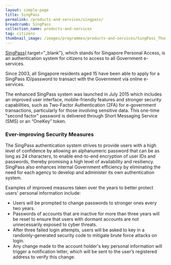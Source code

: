 ```yaml
---
layout: simple-page
title: SingPass
permalink: /products-and-services/singpass/
breadcrumb: SingPass
collection_name: products-and-services
tag: citizens
thumbnail_image: /images/programmes/products-and-services/SingPass_Thumbnail.jpg
---
```


[SingPass](https://www.singpass.gov.sg/spauth/login/loginpage?URL=%2F&TAM_OP=login){:target="_blank"}, which stands for Singapore Personal Access, is an authentication system for citizens to access to all Government e-services. 

Since 2003, all Singapore residents aged 15 have been able to apply for a SingPass ID/password to transact with the Government via online e-services.

The enhanced SingPass system was launched in July 2015 which includes an improved user interface, mobile-friendly features and stronger security capabilities, such as Two-Factor Authentication (2FA) for e-government transactions, particularly for those involving sensitive data. This one-time "second factor" password is delivered through Short Messaging Service (SMS) or an “OneKey” token.

### **Ever-improving Security Measures**

The SingPass authentication system strives to provide users with a high level of confidence by allowing an alphanumeric password that can be as long as 24 characters, to enable end-to-end encryption of user IDs and passwords, thereby promising a high level of availability and resiliency. SingPass also enhances internal Government efficiency by eliminating the need for each agency to develop and administer its own authentication system.

Examples of improved measures taken over the years to better protect users' personal information include:

* Users will be prompted to change passwords to stronger ones every two years.
* Passwords of accounts that are inactive for more than three years will be reset to ensure that users with dormant accounts are not unnecessarily exposed to cyber threats.
* After three failed login attempts, users will be asked to key in a randomly-generated security code to mitigate brute force attacks on login.
* Any change made to the account holder's key personal information will trigger a notification letter, which will be sent to the user’s registered address to verify this change.

